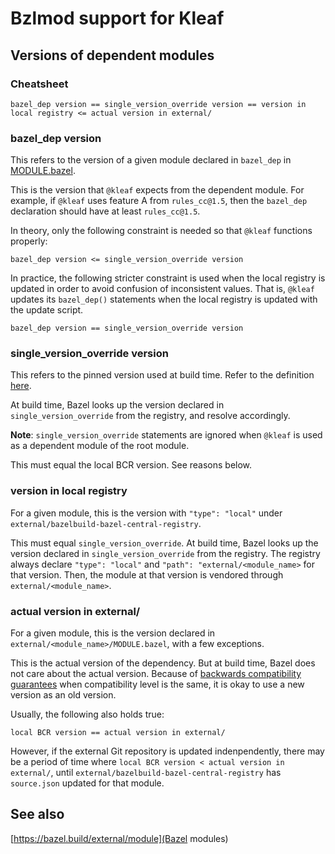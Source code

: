 # Bzlmod support for Kleaf


## Versions of dependent modules

### Cheatsheet

```text
bazel_dep version == single_version_override version == version in local registry <= actual version in external/
```

### bazel\_dep version

This refers to the version of a given module declared in `bazel_dep` in [MODULE.bazel](MODULE.bazel).

This is the version that `@kleaf` expects from the dependent module. For
example, if `@kleaf` uses feature A from `rules_cc@1.5`, then the `bazel_dep`
declaration should have at least `rules_cc@1.5`.

In theory, only the following constraint is needed so that `@kleaf` functions
properly:

```text
bazel_dep version <= single_version_override version
```

In practice, the following stricter constraint is used when the local registry
is updated in order to avoid confusion of inconsistent values. That is,
`@kleaf` updates its `bazel_dep()` statements when the local registry is updated
with the update script.

```text
bazel_dep version == single_version_override version
```

### single\_version\_override version

This refers to the pinned version used at build time. Refer to the definition
[here](https://bazel.build/rules/lib/globals/module#single_version_override).

At build time, Bazel looks up the version declared in `single_version_override`
from the registry, and resolve accordingly.

**Note**: `single_version_override` statements are ignored when `@kleaf` is used
as a dependent module of the root module.

This must equal the local BCR version. See reasons below.

### version in local registry

For a given module, this is the version with `"type": "local"` under
`external/bazelbuild-bazel-central-registry`.

This must equal `single_version_override`. At build time, Bazel looks up the
version declared in `single_version_override` from the registry. The registry
always declare `"type": "local"` and `"path": "external/<module_name>` for
that version. Then, the module at that version is vendored through
`external/<module_name>`.

### actual version in external/

For a given module, this is the version declared in
`external/<module_name>/MODULE.bazel`, with a few exceptions.

This is the actual version of the dependency. But at build time, Bazel does not
care about the actual version. Because of
[backwards compatibility guarantees](https://bazel.build/external/module#compatibility_level)
when compatibility level is the same, it is okay to use a new version as an
old version.

Usually, the following also holds true:

```text
local BCR version == actual version in external/
```

However, if the external Git repository is updated indenpendently, there may
be a period of time where `local BCR version < actual version in external/`,
until `external/bazelbuild-bazel-central-registry` has `source.json` updated
for that module.

## See also

[https://bazel.build/external/module](Bazel modules)
